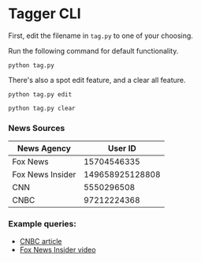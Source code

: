 # Tagger CLI

First, edit the filename in `tag.py` to one of your choosing.

Run the following command for default functionality.

```python tag.py```

There's also a spot edit feature, and a clear all feature.

```python tag.py edit```

```python tag.py clear```

### News Sources
| News Agency | User ID |
|---|---|
| Fox News | 15704546335 |
| Fox News Insider | 149658925128808 |
| CNN | 5550296508 |
| CNBC | 97212224368 |

### Example queries: 

- [CNBC article](https://developers.facebook.com/tools/explorer/145634995501895/?method=GET&path=15704546335_10156308025161336%2Fcomments%3Forder%3Dchronological%26limit%3D10000&version=v2.11)
- [Fox News Insider video](https://developers.facebook.com/tools/explorer/145634995501895/?method=GET&path=149658925128808_1600412916720061%2Fcomments%3Forder%3Dchronological%26limit%3D10000&version=v2.11)